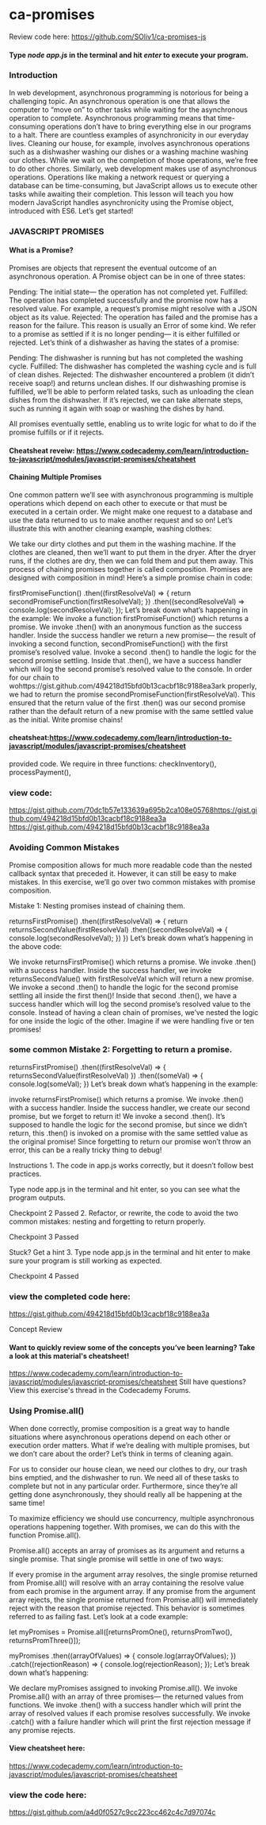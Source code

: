 # ca-promises

Review code here: https://github.com/SOliv1/ca-promises-js

#### Type *node app.js* in the terminal and hit *enter* to execute your program.

### Introduction
In web development, asynchronous programming is notorious for being a challenging topic.
An asynchronous operation is one that allows the computer to “move on” to other tasks while waiting for the asynchronous operation to complete. Asynchronous programming means that time-consuming operations don’t have to bring everything else in our programs to a halt.
There are countless examples of asynchronicity in our everyday lives. Cleaning our house, for example, involves asynchronous operations such as a dishwasher washing our dishes or a washing machine washing our clothes. While we wait on the completion of those operations, we’re free to do other chores.
Similarly, web development makes use of asynchronous operations. Operations like making a network request or querying a database can be time-consuming, but JavaScript allows us to execute other tasks while awaiting their completion.
This lesson will teach you how modern JavaScript handles asynchronicity using the Promise object, introduced with ES6. Let’s get started!
### JAVASCRIPT PROMISES
#### What is a Promise?
Promises are objects that represent the eventual outcome of an asynchronous operation. A Promise object can be in one of three states:

Pending: The initial state— the operation has not completed yet.
Fulfilled: The operation has completed successfully and the promise now has a resolved value. For example, a request’s promise might resolve with a JSON object as its value.
Rejected: The operation has failed and the promise has a reason for the failure. This reason is usually an Error of some kind.
We refer to a promise as settled if it is no longer pending— it is either fulfilled or rejected. Let’s think of a dishwasher as having the states of a promise:

Pending: The dishwasher is running but has not completed the washing cycle.
Fulfilled: The dishwasher has completed the washing cycle and is full of clean dishes.
Rejected: The dishwasher encountered a problem (it didn’t receive soap!) and returns unclean dishes.
If our dishwashing promise is fulfilled, we’ll be able to perform related tasks, such as unloading the clean dishes from the dishwasher. If it’s rejected, we can take alternate steps, such as running it again with soap or washing the dishes by hand.

All promises eventually settle, enabling us to write logic for what to do if the promise fulfills or if it rejects.

#### Cheatsheat reveiw: https://www.codecademy.com/learn/introduction-to-javascript/modules/javascript-promises/cheatsheet

#### Chaining Multiple Promises
One common pattern we’ll see with asynchronous programming is multiple operations which depend on each other to execute or that must be executed in a certain order. We might make one request to a database and use the data returned to us to make another request and so on! Let’s illustrate this with another cleaning example, washing clothes:

We take our dirty clothes and put them in the washing machine. If the clothes are cleaned, then we’ll want to put them in the dryer. After the dryer runs, if the clothes are dry, then we can fold them and put them away.
This process of chaining promises together is called composition. Promises are designed with composition in mind! Here’s a simple promise chain in code:

firstPromiseFunction()
.then((firstResolveVal) => {
  return secondPromiseFunction(firstResolveVal);
})
.then((secondResolveVal) => 
  console.log(secondResolveVal);
});
Let’s break down what’s happening in the example:
We invoke a function firstPromiseFunction() which returns a promise.
We invoke .then() with an anonymous function as the success handler.
Inside the success handler we return a new promise— the result of invoking a second function, secondPromiseFunction() with the first promise’s resolved value.
Invoke a second .then() to handle the logic for the second promise settling.
Inside that .then(), we have a success handler which will log the second promise’s resolved value to the console.
In order for our chain to wohttps://gist.github.com/494218d15bfd0b13cacbf18c9188ea3ark properly, we had to return the promise secondPromiseFunction(firstResolveVal). This ensured that the return value of the first .then() was our second promise rather than the default return of a new promise with the same settled value as the initial.
Write promise chains!
#### cheatsheat:https://www.codecademy.com/learn/introduction-to-javascript/modules/javascript-promises/cheatsheet
provided code. We require in three functions: checkInventory(), processPayment(), 

### view code:
https://gist.github.com/70dc1b57e133639a695b2ca108e05768https://gist.github.com/494218d15bfd0b13cacbf18c9188ea3a
https://gist.github.com/494218d15bfd0b13cacbf18c9188ea3a

### Avoiding Common Mistakes
Promise composition allows for much more readable code than the nested callback syntax that preceded it. However, it can still be easy to make mistakes. In this exercise, we’ll go over two common mistakes with promise composition.

Mistake 1: Nesting promises instead of chaining them.

returnsFirstPromise()
.then((firstResolveVal) => {
  return returnsSecondValue(firstResolveVal)
    .then((secondResolveVal) => {
      console.log(secondResolveVal);
    })
})
Let’s break down what’s happening in the above code:

We invoke returnsFirstPromise() which returns a promise.
We invoke .then() with a success handler.
Inside the success handler, we invoke returnsSecondValue() with firstResolveVal which will return a new promise.
We invoke a second .then() to handle the logic for the second promise settling all inside the first then()!
Inside that second .then(), we have a success handler which will log the second promise’s resolved value to the console.
Instead of having a clean chain of promises, we’ve nested the logic for one inside the logic of the other. Imagine if we were handling five or ten promises!

### some common Mistake 2: Forgetting to return a promise.

returnsFirstPromise()
.then((firstResolveVal) => {
  returnsSecondValue(firstResolveVal)
})
.then((someVal) => {
  console.log(someVal);
})
Let’s break down what’s happening in the example:

invoke returnsFirstPromise() which returns a promise.
We invoke .then() with a success handler.
Inside the success handler, we create our second promise, but we forget to return it!
We invoke a second .then(). It’s supposed to handle the logic for the second promise, but since we didn’t return, this .then() is invoked on a promise with the same settled value as the original promise!
Since forgetting to return our promise won’t throw an error, this can be a really tricky thing to debug!

Instructions
1.
The code in app.js works correctly, but it doesn’t follow best practices.

Type node app.js in the terminal and hit enter, so you can see what the program outputs.

Checkpoint 2 Passed
2.
Refactor, or rewrite, the code to avoid the two common mistakes: nesting and forgetting to return properly.

Checkpoint 3 Passed

Stuck? Get a hint
3.
Type node app.js in the terminal and hit enter to make sure your program is still working as expected.

Checkpoint 4 Passed
### view the completed code here:
https://gist.github.com/494218d15bfd0b13cacbf18c9188ea3a

Concept Review
#### Want to quickly review some of the concepts you’ve been learning? Take a look at this material's cheatsheet!
https://www.codecademy.com/learn/introduction-to-javascript/modules/javascript-promises/cheatsheet
Still have questions? View this exercise's thread in the Codecademy Forums.

### Using Promise.all()
When done correctly, promise composition is a great way to handle situations where asynchronous operations depend on each other or execution order matters. What if we’re dealing with multiple promises, but we don’t care about the order? Let’s think in terms of cleaning again.

For us to consider our house clean, we need our clothes to dry, our trash bins emptied, and the dishwasher to run. We need all of these tasks to complete but not in any particular order. Furthermore, since they’re all getting done asynchronously, they should really all be happening at the same time!

To maximize efficiency we should use concurrency, multiple asynchronous operations happening together. With promises, we can do this with the function Promise.all().

Promise.all() accepts an array of promises as its argument and returns a single promise. That single promise will settle in one of two ways:

If every promise in the argument array resolves, the single promise returned from Promise.all() will resolve with an array containing the resolve value from each promise in the argument array.
If any promise from the argument array rejects, the single promise returned from Promise.all() will immediately reject with the reason that promise rejected. This behavior is sometimes referred to as failing fast.
Let’s look at a code example:

let myPromises = Promise.all([returnsPromOne(), returnsPromTwo(), returnsPromThree()]);
 
myPromises
  .then((arrayOfValues) => {
    console.log(arrayOfValues);
  })
  .catch((rejectionReason) => {
    console.log(rejectionReason);
  });
Let’s break down what’s happening:

We declare myPromises assigned to invoking Promise.all().
We invoke Promise.all() with an array of three promises— the returned values from functions.
We invoke .then() with a success handler which will print the array of resolved values if each promise resolves successfully.
We invoke .catch() with a failure handler which will print the first rejection message if any promise rejects.
#### View cheatsheet here:
https://www.codecademy.com/learn/introduction-to-javascript/modules/javascript-promises/cheatsheet

### view the code here:
https://gist.github.com/a4d0f0527c9cc223cc462c4c7d97074c

